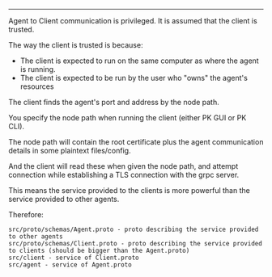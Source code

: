 
---

Agent to Client communication is privileged. It is assumed that the client is trusted.

The way the client is trusted is because:

* The client is expected to run on the same computer as where the agent is running.
* The client is expected to be run by the user who "owns" the agent's resources

The client finds the agent's port and address by the node path.

You specify the node path when running the client (either PK GUI or PK CLI).

The node path will contain the root certificate plus the agent communication details in some plaintext files/config.

And the client will read these when given the node path, and attempt connection while establishing a TLS connection with the grpc server.

This means the service provided to the clients is more powerful than the service provided to other agents.

Therefore:

```
src/proto/schemas/Agent.proto - proto describing the service provided to other agents
src/proto/schemas/Client.proto - proto describing the service provided to clients (should be bigger than the Agent.proto)
src/client - service of Client.proto
src/agent - service of Agent.proto
```